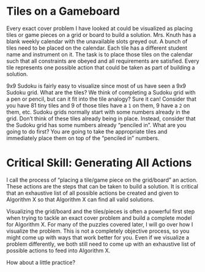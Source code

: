# Tiles on a Gameboard

Every exact cover problem I have looked at could be visualized as placing tiles or game pieces on a grid or board to build a solution. Mrs. Knuth has a blank weekly calendar with the unavailable slots greyed out. A bunch of tiles need to be placed on the calendar. Each tile has a different student name and instrument on it. The task is to place those tiles on the calendar such that all constraints are obeyed and all requirements are satisfied. Every tile represents one possible action that could be taken as part of building a solution.

9x9 Sudoku is fairly easy to visualize since most of us have seen a 9x9 Sudoku grid. What are the tiles? We think of completing a Sudoku grid with a pen or pencil, but can it fit into the tile analogy? Sure it can! Consider that you have 81 tiny tiles and 9 of those tiles have a `1` on them, 9 have a `2` on them, etc. Sudoku grids normally start with some numbers already in the grid. Don’t think of these tiles already being in place. Instead, consider that the Sudoku grid has some numbers already “penciled in”. What are you going to do first? You are going to take the appropriate tiles and immediately place them on top of the “penciled in” numbers. 

# Critical Skill: Generating All Actions

I call the process of “placing a tile/game piece on the grid/board” an action. These actions are the steps that can be taken to build a solution. It is critical that an exhaustive list of all possible actions be created and given to Algorithm X so that Algorithm X can find all valid solutions.

Visualizing the grid/board and the tiles/pieces is often a powerful first step when trying to tackle an exact cover problem and build a complete model for Algorithm X. For many of the puzzles covered later, I will go over how I visualize the problem. This is not a completely objective process, so you might come up with ways that work better for you. Even if we visualize a problem differently, we both still need to come up with an exhaustive list of possible actions to feed into Algorithm X.

How about a little practice?
